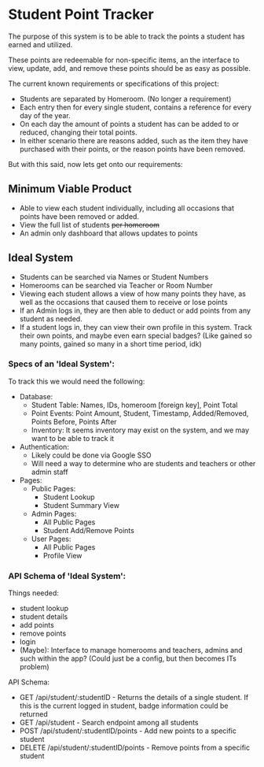 # Student Point Tracker

The purpose of this system is to be able to track the points a student has earned and utilized.

These points are redeemable for non-specific items, an the interface to view, update, add, and remove these points should be as easy as possible.

The current known requirements or specifications of this project:

* Students are separated by Homeroom. (No longer a requirement)
* Each entry then for every single student, contains a reference for every day of the year.
* On each day the amount of points a student has can be added to or reduced, changing their total points.
* In either scenario there are reasons added, such as the item they have purchased with their points, or the reason points have been removed.

But with this said, now lets get onto our requirements:

## Minimum Viable Product

* Able to view each student individually, including all occasions that points have been removed or added.
* View the full list of students ~~per homeroom~~
* An admin only dashboard that allows updates to points

## Ideal System

* Students can be searched via Names or Student Numbers
* Homerooms can be searched via Teacher or Room Number
* Viewing each student allows a view of how many points they have, as well as the occasions that caused them to receive or lose points
* If an Admin logs in, they are then able to deduct or add points from any student as needed.
* If a student logs in, they can view their own profile in this system. Track their own points, and maybe even earn special badges? (Like gained so many points, gained so many in a short time period, idk)


### Specs of an 'Ideal System':

To track this we would need the following:

* Database:
  - Student Table: Names, IDs, homeroom [foreign key], Point Total
  - Point Events: Point Amount, Student, Timestamp, Added/Removed, Points Before, Points After
  - Inventory: It seems inventory may exist on the system, and we may want to be able to track it
* Authentication:
  - Likely could be done via Google SSO
  - Will need a way to determine who are students and teachers or other admin staff
* Pages:
  - Public Pages:
    - Student Lookup
    - Student Summary View
  - Admin Pages:
    - All Public Pages
    - Student Add/Remove Points
  - User Pages:
    - All Public Pages
    - Profile View

### API Schema of 'Ideal System':

Things needed:
  - student lookup
  - student details
  - add points
  - remove points
  - login
  - (Maybe): Interface to manage homerooms and teachers, admins and such within the app? (Could just be a config, but then becomes ITs problem)

API Schema:
  - GET /api/student/:studentID - Returns the details of a single student. If this is the current logged in student, badge information could be returned
  - GET /api/student - Search endpoint among all students
  - POST /api/student/:studentID/points - Add new points to a specific student
  - DELETE /api/student/:studentID/points - Remove points from a specific student
